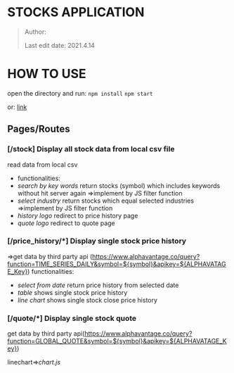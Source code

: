# STOCKS APPLICATION
> Author: 
> 
> Last edit date: 2021.4.14


# HOW TO USE
open the directory and run:
`npm install`
`npm start`

or:
[link](https://stock-application-5wfmwibxh-jubi33717f.vercel.app/)

## Pages/Routes
### [/stock] Display all stock data from local csv file

read data from local csv

* functionalities:
*  _search by key words_ return stocks (symbol) which includes keywords without hit server again
=>implement by JS filter function
*  _select industry_ return stocks which equal selected industries
=>implement by JS filter function
*  _history logo_ redirect to price history page
*  _quote logo_ redirect to quote page

### [/price_history/*] Display single stock price history
=>get data by third party api (https://www.alphavantage.co/query?function=TIME_SERIES_DAILY&symbol=${symbol}&apikey=${ALPHAVATAGE_Key})
functionalities:
*  _select from date_ return price history from selected date
*  _table_ shows single stock price history
*  _line chart_ shows single stock close price history

### [/quote/*] Display single stock quote 
get data by third party api(https://www.alphavantage.co/query?function=GLOBAL_QUOTE&symbol=${symbol}&apikey=${ALPHAVATAGE_Key})



linechart=>*chart.js*

